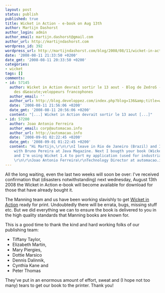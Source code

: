 ```yaml
---
layout: post
status: publish
published: true
title: Wicket in Action - e-book on Aug 13th
author: Martijn Dashorst
author_login: admin
author_email: martijn.dashorst@gmail.com
author_url: http://martijndashorst.com
wordpress_id: 392
wordpress_url: http://martijndashorst.com/blog/2008/08/11/wicket-in-action-e-book-on-aug-13th/
date: '2008-08-11 21:33:50 +0200'
date_gmt: '2008-08-11 20:33:50 +0200'
categories:
- wicket
tags: []
comments:
- id: 57145
  author: Wicket in Action devrait sortir le 13 aout - Blog de ZedroS - Club d'entraide
    des d&eacute;veloppeurs francophones
  author_email: ''
  author_url: http://blog.developpez.com/index.php?blog=136&amp;title=wicket_in_action_devrait_sortir_le_13_ao
  date: '2008-08-11 21:56:06 +0200'
  date_gmt: '2008-08-11 20:56:06 +0200'
  content: "[...] Wicket in Action devrait sortir le 13 aout [...]"
- id: 57200
  author: Joao Antonio Ferreira
  author_email: corp@automacao.info
  author_url: http://automacao.info
  date: '2008-09-01 02:22:45 +0200'
  date_gmt: '2008-09-01 01:22:45 +0200'
  content: "Hi Martijn,\r\n\r\nI leave in Rio de Janeiro (Brazil) and I read yor interview
    with Bruno Pereira at Java Magazine. Next I bougth your book (Wicket in Action)
    and I'm using Wicket 1.4 to port my application (used for industrial plant monitoring).
    \r\n\r\nJoao Antonio Ferreira\r\nTechnology Director at automacao.info\r\n(http://automacao.info)"
---
```

<p>
All the long waiting, even the last two weeks will soon be over: I've received confirmation that (disasters notwithstanding) next wednesday, August 13th 2008 the Wicket in Action e-book will become available for download for those that have already bought it.</p>
<p>
	The Manning team and us have been working slavishly to get <a href="http://wicketinaction.com">Wicket in Action</a> ready for print. Undoubtedly there will be errata, bugs, missing stuff etc. But we did everything we can to ensure the book is delivered to you in the high quality standards that Manning books are known for.</p>
<p>
This is a good time to thank the kind and hard working folks of our publishing team: </p>
<ul>
<li>Tiffany Taylor,</li>
<li>Elizabeth Martin,</li>
<li>Mary Piergies,</li>
<li>Dottie Marsico</li>
<li>Dennis Dalinnik,</li>
<li>Cynthia Kane and</li>
<li>Peter Thomas</li>
</ul>
<p>They've put in an enormous amount of effort, sweat and (I hope not too many) tears to get our book to the printer. Thank you!</p>
